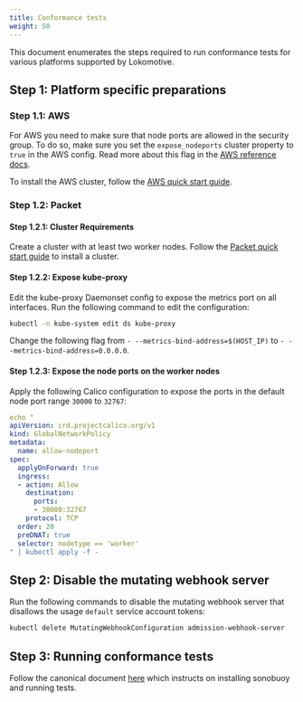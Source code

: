 ```yaml
---
title: Conformance tests
weight: 50
---
```


This document enumerates the steps required to run conformance tests for various platforms supported
by Lokomotive.

## Step 1: Platform specific preparations

### Step 1.1: AWS

For AWS you need to make sure that node ports are allowed in the security group. To do so, make sure
you set the `expose_nodeports` cluster property to `true` in the AWS config. Read more about this
flag in the [AWS reference docs](configuration-reference/platforms/aws.md).

To install the AWS cluster, follow the [AWS quick start guide](quickstarts/aws.md).

### Step 1.2: Packet

#### Step 1.2.1: Cluster Requirements

Create a cluster with at least two worker nodes. Follow the [Packet quick start
guide](quickstarts/packet.md) to install a cluster.

#### Step 1.2.2: Expose kube-proxy

Edit the kube-proxy Daemonset config to expose the metrics port on all interfaces. Run the following
command to edit the configuration:

```bash
kubectl -n kube-system edit ds kube-proxy
```

Change the following flag from `- --metrics-bind-address=$(HOST_IP)` to
`- --metrics-bind-address=0.0.0.0`.

#### Step 1.2.3: Expose the node ports on the worker nodes

Apply the following Calico configuration to expose the ports in the default node port range `30000`
to `32767`:

```yaml
echo "
apiVersion: crd.projectcalico.org/v1
kind: GlobalNetworkPolicy
metadata:
  name: allow-nodeport
spec:
  applyOnForward: true
  ingress:
  - action: Allow
    destination:
      ports:
      - 30000:32767
    protocol: TCP
  order: 20
  preDNAT: true
  selector: nodetype == 'worker'
" | kubectl apply -f -
```

## Step 2: Disable the mutating webhook server

Run the following commands to disable the mutating webhook server that disallows the usage `default`
service account tokens:

```bash
kubectl delete MutatingWebhookConfiguration admission-webhook-server
```

## Step 3: Running conformance tests

Follow the canonical document
[here](https://github.com/cncf/k8s-conformance/blob/master/instructions.md) which instructs on
installing sonobuoy and running tests.
